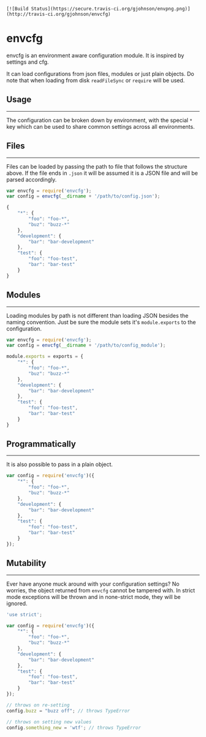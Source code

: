 
	[![Build Status](https://secure.travis-ci.org/gjohnson/envpng.png)](http://travis-ci.org/gjohnson/envcfg)

# envcfg

envcfg is an environment aware configuration module. It is inspired by settings and cfg.

It can load configurations from json files, modules or just plain objects. Do note that when loading from disk `readFileSync` or `require` will be used.

## Usage
*****

The configuration can be broken down by environment, with the special `*` key which can be used to share common settings across all environments.

## Files
*****

Files can be loaded by passing the path to file that follows the structure above. If the file ends in `.json` it will be assumed it is a JSON file and will be parsed accordingly. 

```javascript
var envcfg = require('envcfg');
var config = envcfg(__dirname + '/path/to/config.json');
```

```javascript
{
	"*": {
		"foo": "foo-*",
		"buz": "buzz-*"
	},
	"development": {
		"bar": "bar-development"
	},
	"test": {
		"foo": "foo-test",
		"bar": "bar-test"
	}
}
```

## Modules
*****

Loading modules by path is not different than loading JSON besides the naming convention. Just be sure the module sets it's `module.exports` to the configuration.

```javascript
var envcfg = require('envcfg');
var config = envcfg(__dirname + '/path/to/config_module');
```

```javascript
module.exports = exports = {
	"*": {
		"foo": "foo-*",
		"buz": "buzz-*"
	},
	"development": {
		"bar": "bar-development"
	},
	"test": {
		"foo": "foo-test",
		"bar": "bar-test"
	}
}
```

## Programmatically
*****

It is also possible to pass in a plain object.

```javascript
var config = require('envcfg')({
	"*": {
		"foo": "foo-*",
		"buz": "buzz-*"
	},
	"development": {
		"bar": "bar-development"
	},
	"test": {
		"foo": "foo-test",
		"bar": "bar-test"
	}
});
```

## Mutability
*****

Ever have anyone muck around with your configuration settings? No worries, the object returned from `envcfg` cannot be tampered with. In strict mode exceptions will be thrown and in none-strict mode, they will be ignored.

```javascript
'use strict';

var config = require('envcfg')({
	"*": {
		"foo": "foo-*",
		"buz": "buzz-*"
	},
	"development": {
		"bar": "bar-development"
	},
	"test": {
		"foo": "foo-test",
		"bar": "bar-test"
	}
});

// throws on re-setting
config.buzz = "buzz off"; // throws TypeError

// throws on setting new values
config.something_new = 'wtf'; // throws TypeError
```












